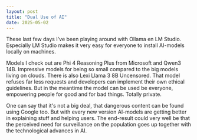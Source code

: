 ```yaml
---
layout: post
title: "Dual Use of AI"
date: 2025-05-02
---
```

These last few days I've been playing around with Ollama en LM Studio. Especially LM Studio makes it very easy for everyone to install AI-models locally on machines.

Models I check out are Phi 4 Reasoning Plus from Microsoft and Qwen3 14B. Impressive models for being so small compared to the big models living on clouds. There is also Lexi Llama 3 8B Uncensored. That model refuses far less requests and developers can implement their own ethical guidelines. But in the meantime the model can be used be everyone, empowering people for good and for bad things. Totally private. 

One can say that it's not a big deal, that dangerous content can be found using Google too. But with every new version AI-models are getting better in explaining stuff and helping users. The end-result could very well be that the perceived need for surveillance on the population goes up together with the technological advances in AI. 